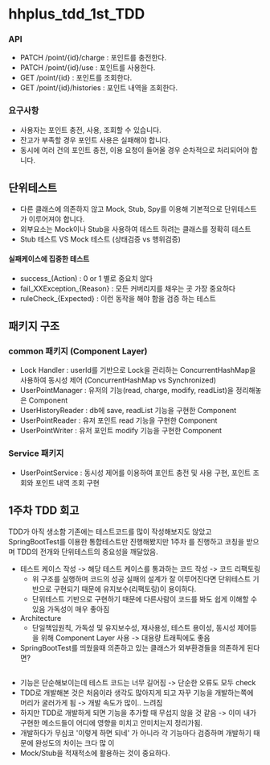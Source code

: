 # hhplus_tdd_1st_TDD

### API
- PATCH /point/{id}/charge : 포인트를 충전한다.
- PATCH /point/{id}/use : 포인트를 사용한다.
- GET /point/{id} : 포인트를 조회한다.
- GET /point/{id}/histories : 포인트 내역을 조회한다.

### 요구사항
- 사용자는 포인트 충전, 사용, 조회할 수 있습니다.
- 잔고가 부족할 경우 포인트 사용은 실패해야 합니다.
- 동시에 여러 건의 포인트 충전, 이용 요청이 들어올 경우 순차적으로 처리되어야 합니다.

## 단위테스트
- 다른 클래스에 의존하지 않고 Mock, Stub, Spy를 이용해 기본적으로 단위테스트가 이루어져야 합니다. 
- 외부요소는 Mock이나 Stub을 사용하여 테스트 하려는 클래스를 정확히 테스트
- Stub 테스트 VS Mock 테스트 (상태검증 vs 행위검증)

#### 실패케이스에 집중한 테스트
- success_(Action) : 0 or 1 별로 중요치 않다
- fail_XXException_{Reason} : 모든 커버리지를 채우는 곳 가장 중요하다
- ruleCheck_{Expected} : 이런 동작을 해야 함을 검증 하는 테스트

## 패키지 구조
### common 패키지 (Component Layer)
- Lock Handler : userId를 기반으로 Lock을 관리하는 ConcurrentHashMap을 사용하여 동시성 제어 (ConcurrentHashMap vs Synchronized)
- UserPointManager : 유저의 기능(read, charge, modify, readList)을 정리해놓은 Component
- UserHistoryReader : db에 save, readList 기능을 구현한 Component
- UserPointReader : 유저 포인트 read 기능을 구현한 Component
- UserPointWriter : 유저 포인트 modify 기능을 구현한 Component
### Service 패키지
- UserPointService : 동시성 제어를 이용하여 포인트 충전 및 사용 구현, 포인트 조회와 포인트 내역 조회 구현

## 1주차 TDD 회고
TDD가 아직 생소함 기존에는 테스트코드를 많이 작성해보지도 않았고 SpringBootTest를 이용한 통합테스트만 진행해봤지만 1주차 를 진행하고 코칭을 받으며 TDD의 전개와 단위테스트의 중요성을 깨달았음.
- 테스트 케이스 작성 -> 해당 테스트 케이스를 통과하는 코드 작성 -> 코드 리팩토링
  - 위 구조를 실행하며 코드의 성공 실패의 설계가 잘 이루어진다면 단위테스트 기반으로 구현되기 때문에 유지보수(리팩토링)이 용이하다.
  - 단위테스트 기반으로 구현하기 때문에 다른사람이 코드를 봐도 쉽게 이해할 수 있음 가독성이 매우 좋아짐
- Architecture
  - 단일책임원칙, 가독성 및 유지보수성, 재사용성, 테스트 용이성, 동시성 제어등을 위해 Component Layer 사용 -> 대용량 트래픽에도 좋음
- SpringBootTest를 띄웠을때 의존하고 있는 클래스가 외부환경들을 의존하게 된다면?

##
- 기능은 단순해보이는데 테스트 코드는 너무 길어짐 -> 단순한 오류도 모두 check
- TDD로 개발해본 것은 처음이라 생각도 많아지게 되고 자꾸 기능을 개발하는쪽에 머리가 굴러가게 됨 -> 개발 속도가 많이.. 느려짐 
- 하지만 TDD로 개발하게 되면 기능을 추가할 때 무섭지 않을 것 같음 -> 이미 내가 구현한 메소드들이 어디에 영향을 미치고 안미치는지 정리가됨.
- 개발하다가 무심코 '이렇게 하면 되네' 가 아니라 각 기능마다 검증하며 개발하기 때문에 완성도의 차이는 크다 많 이
- Mock/Stub을 적재적소에 활용하는 것이 중요하다.
 



